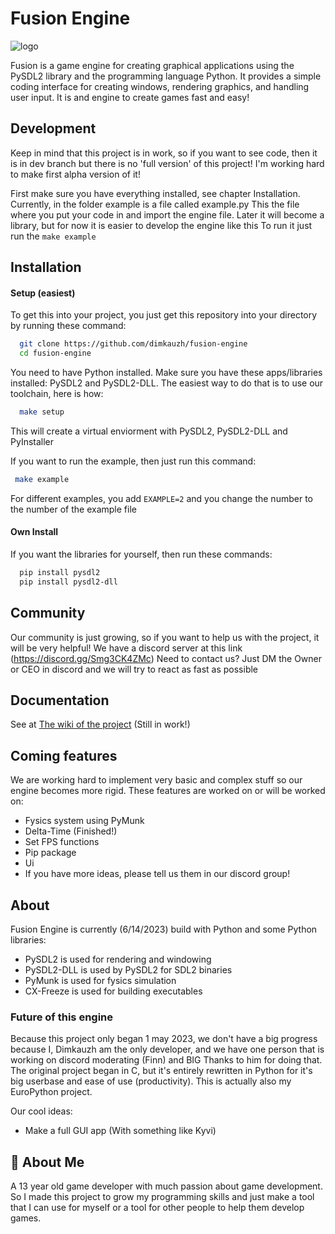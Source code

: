 # Fusion Engine

![logo](https://user-images.githubusercontent.com/106883655/233103547-5693b2a3-22b9-4b68-ac2a-7220f16d48df.png)

Fusion is a game engine for creating graphical applications using the PySDL2 library and the programming language Python. It provides a simple coding interface for creating windows,
rendering graphics, and handling user input. It is and engine to create
games fast and easy!

## Development

Keep in mind that this project is in work, so if you want to see code,
then it is in dev branch but there is no 'full version' of this project!
I'm working hard to make first alpha version of it!

First make sure you have everything installed, see chapter Installation.
Currently, in the folder example is a file called example.py This the file where you put your code in and import the engine file. Later it will become a library, but for now it is easier to develop the engine like this To run it just run the ```make example```

## Installation

#### Setup (easiest)

To get this into your project, you just get this repository into your
directory by running these command:

```bash
  git clone https://github.com/dimkauzh/fusion-engine
  cd fusion-engine
```

You need to have Python installed.
Make sure you have these apps/libraries installed: PySDL2 and PySDL2-DLL.
The easiest way to do that is to use our toolchain, here is how:

```bash
  make setup
```

This will create a virtual enviorment with PySDL2, PySDL2-DLL and PyInstaller

If you want to run the example, then just run this command:

```bash
 make example
```

For different examples, you add ```EXAMPLE=2``` and you change the number to the number of the example file

#### Own Install

If you want the libraries for yourself, then run these commands:

```bash
  pip install pysdl2
  pip install pysdl2-dll
```

## Community

Our community is just growing, so if you want to help us with the project,
it will be very helpful!
We have a discord server at this link (<https://discord.gg/Smg3CK4ZMc>)
Need to contact us? Just DM the Owner or CEO in discord and we will try to react as fast as possible

## Documentation

See at [The wiki of the project](https://github.com/dimkauzh/fusion-engine/wiki) (Still in work!)

## Coming features
We are working hard to implement very basic and complex stuff so our engine becomes more rigid. These features are worked on or will be worked on:
- Fysics system using PyMunk
- Delta-Time (Finished!)
- Set FPS functions
- Pip package
- Ui
- If you have more ideas, please tell us them in our discord group!

## About

Fusion Engine is currently (6/14/2023) build with Python and some Python libraries:

- PySDL2 is used for rendering and windowing
- PySDL2-DLL is used by PySDL2 for SDL2 binaries
- PyMunk is used for fysics simulation
- CX-Freeze is used for building executables

### Future of this engine

Because this project only began 1 may 2023, we don't have a big progress because I, Dimkauzh am the only developer, and we have one person that is working on discord moderating (Finn) and BIG Thanks to him for doing that. The original project began in C, but it's entirely rewritten in Python for it's big userbase and ease of use (productivity). This is actually also my EuroPython project.

Our cool ideas:

- Make a full GUI app (With something like Kyvi)

## 🚀 About Me

A 13 year old game developer with much passion about game development. So I made this project to grow my programming skills and just make a tool that I can use for myself or a tool for other people to help them develop games.
